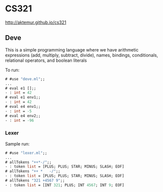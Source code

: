 # CS321

<http://aktemur.github.io/cs321>

## Deve

This is a simple programming language
where we have arithmetic expressions (add, multiply, subtract, divide),
names, bindings, conditionals, relational operators,
and boolean literals

To run:

```ocaml
# #use "deve.ml";;
...
# eval e1 [];;
- : int = 42
# eval e1 env1;;
- : int = 42
# eval e4 env1;;
- : int = -5
# eval e4 env2;;
- : int = -96
```

### Lexer

Sample run:

```ocaml
# #use "lexer.ml";;
...
# allTokens "++*-/";;
- : token list = [PLUS; PLUS; STAR; MINUS; SLASH; EOF]
# allTokens "++ *   -/";;
- : token list = [PLUS; PLUS; STAR; MINUS; SLASH; EOF]
# allTokens "321 +4567 9";;
- : token list = [INT 321; PLUS; INT 4567; INT 9; EOF]
```
